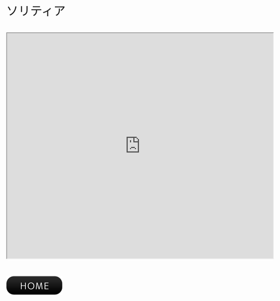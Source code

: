 <font face="Arial" size="6">ソリティア<br><br><iframe src="https://yuki-1018.github.io/Solitaire/" width="710" height="600"></iframe>
<br><br><a href="javascript:history.back()"><img src="btn01-11.png"></a>
